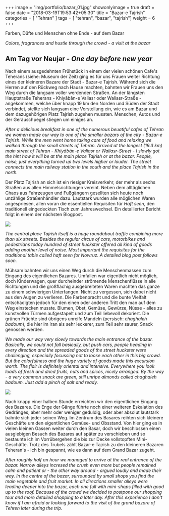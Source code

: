 +++
image = "img/portfolio/bazar_01.jpg"
showonlyimage = true
draft = false
date = "2018-03-19T19:53:42+05:30"
title = "Bazar-e Tajrish"
categories = [ "Tehran" ]
tags = [ "tehran", "bazar", "tajrish"]
weight = 6
+++

Farben, Düfte und Menschen ohne Ende - auf dem Bazar 

*Colors, fragrances and hustle through the crowd - a visit at the bazar*
<!--more-->

## Am Tag vor Neujar - *One day before new year*

Nach einem ausgedehnten Frühstück in einem der vielen schönen Cafe's Teherans (siehe: Museum der Zeit) ging es für uns Frauen weiter Richtung eines der kleineren Bazare der Stadt - Bazar-e Tajrish. 
Während sich die Herren auf den Rückweg nach Hause machten, bahnten wir Frauen uns den Weg durch die langsam voller werdenden Straßen. 
An der längsten Hauptstraße Teherans - Khiyābān-e Valiasr oder Waliasr-Straße - angekommen, welche über knapp 19 km den Norden und Süden der Stadt verbindet, stellte sich langsam eine Vorstellung ein, wie es am Bazar und dem dazugehörigen Platz Tajrish zugehen mussten. Menschen, Autos und der Geräuschpegel stiegen um einiges an.

*After a delicious breakfast in one of the numerous beuatiful cafes of Tehran we women made our way to one of the smaller bazars of the city - Bazar-e Tajrish. While the men went home taking care of food and relaxing we walked through the small streets of Tehran.
Arrived at the longest (19.3 km) main street of Tehran - Khiyābān-e Valiasr or Waliasr-Street - I slowly got the hint how it will be at the main place Tajrish or at the bazar. People, noise, just everything turned up two levels higher or louder. The street connects the main railway station in the south and the place Tajrish in the north.*

Der Platz Tajrish an sich ist ein riesiger Kreisverkehr, der mehr als sechs Straßen aus allen Himmelsrichtungen vereint. Neben dem alltäglichen Chaos aus Fahrzeugen und Fußgängern gesellten sich heute noch unzählige Straßenhändler dazu. Lautstark wurden alle möglichen Waren angespriesen, allen voran die essentiellen Requisiten für *Haft seen*, den traditionell eingedeckten Tisch zum Jahreswechsel. Ein detailierter Bericht folgt in einem der nächsten Blogpost.

<img align = "center" src="/img/portfolio/Bazar_C1.png">

*The central place Tajrish itself is a huge roundabout traffic combining more than six streets. Besides the regular circus of cars, motorbikes and pedestrians today hundred of street huckster offered all kind of goods adding another level of noise. Most important the requisites for the traditional table called haft seen for Nowruz. A detailed blog post follows soon.*

Mühsam bahnten wir uns einen Weg durch die Menschenmassen zum Eingang des eigentlichen Bazares. Umfallen war eigentlich nicht möglich, doch Kinderwagen, quer durcheinder strömende Menschenflüsse in alle Richtungen und die großflächig ausgebreiteten Waren machten das ganze zu einem schwierigen Unterfangen. Nicht zu vergessen, sich dabei nicht aus den Augen zu verlieren. Die Farbenpracht und die bunte Vielfalt entschädigten jedoch für den einen oder anderen Tritt den man auf dem Weg einstecken musste. Blumen, Obst, Gemüse, Gewürze, Nüsse - alles zu kunstvollen Türmen aufgestapelt und zum Teil liebevoll dekoriert. Die grünen Früchte sind übrigens unreife Mandeln (persisch: *chaghaleh badoum*), die hier im Iran als sehr leckerer, zum Teil sehr saurer, Snack genossen werden.  

*We made our way very slowly towards the main entrance of the bazar. Basically, we could not fall basically, but push cars, people heading in every direction and the spreaded goods of the street huckster were challenging, especially focussing not to loose each other in this big crowd.
But the colorfulness and the huge variety of goods made this excursion worth. The flair is definitely oriental and intensive. Everywhere you look loads of fresh and dried fruits, nuts and spices, nicely arranged. By the way - a very common snack are green, still unripe almonds called chaghaleh badoum. Just add a pinch of salt and ready.* 

<img align = "center" src="/img/portfolio/Bazar_C2.png">

Nach knapp einer halben Stunde erreichten wir den eigentlichen Eingang des Bazares. Die Enge der Gänge führte noch einer weiteren Eskalation des Gedränges, aber mehr oder weniger geduldig, oder aber absolut lautstark bahnte sich jeder seinen Weg. Im Zentrum des Basares reihten sich kleinere Geschäfte um den eigentlichen Gemüse- und Obsstand. Von hier ging es in vielen kleinen Gassen weiter durch den Basar, doch wir beschlossen einen ausgiebigen Besuch des Bazares auf später zu verschieben und so bestaunte ich im Vorrübergehen die bis zur Decke vollstopften Mini-Geschäfte. Trotz des Trubels zählt Bazar-e Tajrish zu den kleineren Bazaren Teheran's - ich bin gespannt, wie es dann auf dem Grand Bazar zugeht.

*After roughly half an hour we managed to arrive at the real entrance of the bazar. Narrow alleys incresed the crush even more but people remained calm and patient or - the other way around - argued loudly and made their way. In the centre of the bazar, surrounded by small shops you find the main vegetable and fruit market. In all directions smaller alleys were leading deeper into the bazar, each one full with mini-shops filled with good up to the roof. Because of the crowd we decided to postpone our shopping tour and more detailed shopping to a later day. After this experience I don't know if I am afraid or looking forward to the visit of the grand bazare of Tehren later during the trip.*



